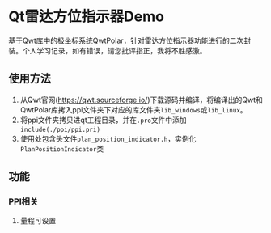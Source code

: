 # Qt雷达方位指示器Demo
基于[Qwt库](https://qwt.sourceforge.io/)中的极坐标系统QwtPolar，针对雷达方位指示器功能进行的二次封装。个人学习记录，如有错误，请您批评指正，我将不胜感激。

## 使用方法
1. 从Qwt官网(https://qwt.sourceforge.io/)下载源码并编译，将编译出的Qwt和QwtPolar库拷入ppi文件夹下对应的库文件夹`lib_windows`或`lib_linux`。
2. 将ppi文件夹拷贝进qt工程目录，并在`.pro`文件中添加`include(./ppi/ppi.pri)`
3. 使用处包含头文件`plan_position_indicator.h`，实例化`PlanPositionIndicator`类

## 功能
### PPI相关
1. 量程可设置